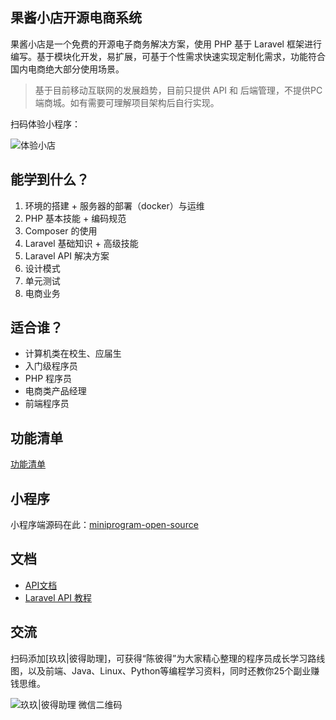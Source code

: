 ## 果酱小店开源电商系统

果酱小店是一个免费的开源电子商务解决方案，使用 PHP 基于 Laravel 框架进行编写。基于模块化开发，易扩展，可基于个性需求快速实现定制化需求，功能符合国内电商绝大部分使用场景。

> 基于目前移动互联网的发展趋势，目前只提供 API 和 后端管理，不提供PC端商城。如有需要可理解项目架构后自行实现。

扫码体验小程序：

![体验小店](https://iyoyo.oss-cn-hangzhou.aliyuncs.com/post/miniprogramcode/ec.qrcode.png)

## 能学到什么？

1. 环境的搭建 + 服务器的部署（docker）与运维
2. PHP 基本技能 + 编码规范
3. Composer 的使用
4. Laravel 基础知识 + 高级技能
5. Laravel API 解决方案
6. 设计模式
7. 单元测试
8. 电商业务

## 适合谁？

- 计算机类在校生、应届生
- 入门级程序员
- PHP 程序员
- 电商类产品经理
- 前端程序员

## 功能清单

[功能清单](https://cdn.guojiang.club/yl%E6%9E%9C%E9%85%B1%E5%B0%8F%E5%BA%97.jpg)

## 小程序

小程序端源码在此：[miniprogram-open-source](https://gitee.com/guojiangclub/miniprogram-ecommerce-open-source)

## 文档

- [API文档](https://www.ibrand.cc/docs/api/v1/index)
- [Laravel API 教程](https://www.ibrand.cc/open/article)

## 交流

扫码添加[玖玖|彼得助理]，可获得“陈彼得”为大家精心整理的程序员成长学习路线图，以及前端、Java、Linux、Python等编程学习资料，同时还教你25个副业赚钱思维。

![玖玖|彼得助理 微信二维码](https://cdn.guojiang.club/xiaojunjunqyewx2.jpg)
